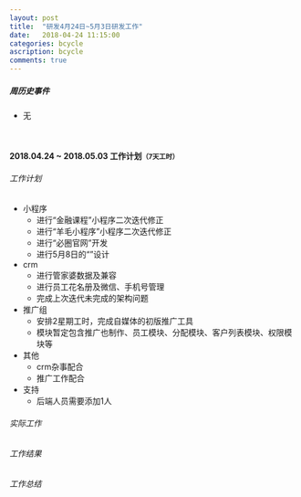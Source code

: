 ```yaml
---
layout: post
title:  "研发4月24日~5月3日研发工作"
date:   2018-04-24 11:15:00
categories: bcycle
ascription: bcycle
comments: true
---
```


[collect_information]: /resource/20180322/collect_information.png "收集内容大纲"

##### 周历史事件
* 无

<br/>

#### 2018.04.24 ~ 2018.05.03 工作计划<small>**（7天工时）**</small>

###### 工作计划
* 小程序
	* 进行“金融课程”小程序二次迭代修正
	* 进行“羊毛小程序”小程序二次迭代修正
	* 进行“必圈官网”开发
	* 进行5月8日的“”设计
* crm
	* 进行管家婆数据及兼容
	* 进行员工花名册及微信、手机号管理
	* 完成上次迭代未完成的架构问题
* 推广组
	* 安排2星期工时，完成自媒体的初版推广工具
	* 模块暂定包含推广也制作、员工模块、分配模块、客户列表模块、权限模块等
* 其他
	* crm杂事配合
	* 推广工作配合
* 支持
	* 后端人员需要添加1人


###### 实际工作


###### 工作结果

###### 工作总结
